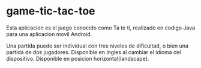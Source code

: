 # game-tic-tac-toe

Esta aplicacion es el juego conocido como Ta te ti, realizado en codigo Java para una aplicacion movil Android.

Una partida puede ser individual con tres niveles de dificultad, o bien una partida de dos jugadores. 
Disponible en ingles al cambiar el idioma del dispositivo.
Disponible en posicion horizontal(landscape). 
